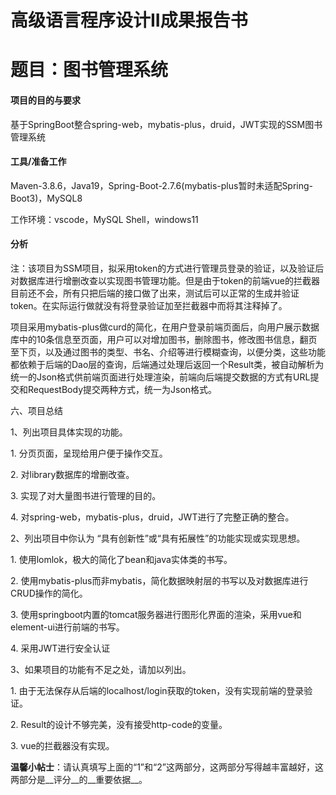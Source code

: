 
# 高级语言程序设计II成果报告书

# 题目：图书管理系统

#### 项目的目的与要求

基于SpringBoot整合spring\-web，mybatis\-plus，druid，JWT实现的SSM图书管理系统

#### 工具/准备工作

Maven\-3\.8\.6，Java19，Spring\-Boot\-2\.7\.6\(mybatis\-plus暂时未适配Spring\-Boot3\)，MySQL8

工作环境：vscode，MySQL Shell，windows11

#### 分析

注：该项目为SSM项目，拟采用token的方式进行管理员登录的验证，以及验证后对数据库进行增删改查以实现图书管理功能。但是由于token的前端vue的拦截器目前还不会，所有只把后端的接口做了出来，测试后可以正常的生成并验证token。在实际运行做就没有将登录验证加至拦截器中而将其注释掉了。

项目采用mybatis\-plus做curd的简化，在用户登录前端页面后，向用户展示数据库中的10条信息至页面，用户可以对增加图书，删除图书，修改图书信息，翻页至下页，以及通过图书的类型、书名、介绍等进行模糊查询，以便分类，这些功能都依赖于后端的Dao层的查询，后端通过处理后返回一个Result类，被自动解析为统一的Json格式供前端页面进行处理渲染，前端向后端提交数据的方式有URL提交和RequestBody提交两种方式，统一为Json格式。

六、项目总结

1、列出项目具体实现的功能。

1\. 分页页面，呈现给用户便于操作交互。

2\. 对library数据库的增删改查。

3\. 实现了对大量图书进行管理的目的。

4\. 对spring\-web，mybatis\-plus，druid，JWT进行了完整正确的整合。

2、列出项目中你认为 “具有创新性”或“具有拓展性”的功能实现或实现思想。

  1\. 使用lomlok，极大的简化了bean和java实体类的书写。

  2\. 使用mybatis\-plus而非mybatis，简化数据映射层的书写以及对数据库进行CRUD操作的简化。

  3\. 使用springboot内置的tomcat服务器进行图形化界面的渲染，采用vue和element\-ui进行前端的书写。

  4\. 采用JWT进行安全认证

3、如果项目的功能有不足之处，请加以列出。

  1\. 由于无法保存从后端的localhost/login获取的token，没有实现前端的登录验证。

  2\. Result的设计不够完美，没有接受http\-code的变量。

  3\. vue的拦截器没有实现。

__温馨小帖士__：请认真填写上面的“1”和“2”这两部分，这两部分写得越丰富越好，这两部分是__评分__的__重要依据__。


